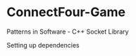 ConnectFour-Game
================

Patterns in Software - C++ Socket Library

Setting up dependencies
